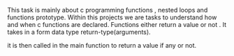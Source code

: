 This task is mainly about c programming functions , nested loops and functions prototype.
Within this projects we are tasks to understand how and when c functions are declared.
Functions either return a value or not . It takes in a form
data type return-type(arguments).

it is then called in the main function to return a value if any or not.

